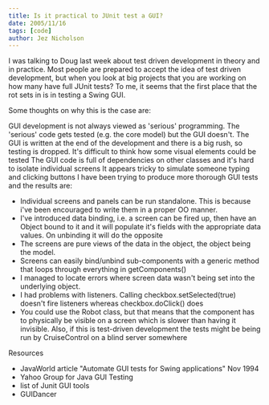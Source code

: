 ```yaml
---
title: Is it practical to JUnit test a GUI?
date: 2005/11/16
tags: [code]
author: Jez Nicholson
---
```

I was talking to Doug last week about test driven development in theory and in practice. Most people are prepared to accept the idea of test driven development, but when you look at big projects that you are working on how many have full JUnit tests? To me, it seems that the first place that the rot sets in is in testing a Swing GUI.

Some thoughts on why this is the case are:

GUI development is not always viewed as 'serious' programming. The 'serious' code gets tested (e.g. the core model) but the GUI doesn't.
The GUI is written at the end of the development and there is a big rush, so testing is dropped.
It's difficult to think how some visual elements could be tested
The GUI code is full of dependencies on other classes and it's hard to isolate individual screens
It appears tricky to simulate someone typing and clicking buttons
I have been trying to produce more thorough GUI tests and the results are:

* Individual screens and panels can be run standalone. This is because i've been encouraged to write them in a proper OO manner.
* I've introduced data binding, i.e. a screen can be fired up, then have an Object bound to it and it will populate it's fields with the appropriate data values. On unbinding it will do the opposite
* The screens are pure views of the data in the object, the object being the model.
* Screens can easily bind/unbind sub-components with a generic method that loops through everything in getComponents()
* I managed to locate errors where screen data wasn't being set into the underlying object.
* I had problems with listeners. Calling checkbox.setSelected(true) doesn't fire listeners whereas checkbox.doClick() does
* You could use the Robot class, but that means that the component has to physically be visible on a screen which is slower than having it invisible. Also, if this is test-driven development the tests might be being run by CruiseControl on a blind server somewhere

Resources
* JavaWorld article "Automate GUI tests for Swing applications" Nov 1994
* Yahoo Group for Java GUI Testing
* list of Junit GUI tools
* GUIDancer